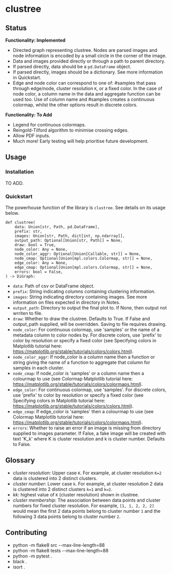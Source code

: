 # clustree

## Status

**Functionality: Implemented**

* Directed graph representing clustree. Nodes are parsed images and node information is encoded by a small circle in the corner of the image.
* Data and images provided directly or through a path to parent directory.
* If parsed directly, data should be a `pd.DataFrame` object.
* If parsed directly, images should be a dictionary. See more information in Quickstart.
* Edge and node color can correspond to one of: #samples that pass through edge/node, cluster resolution `K`, or a fixed color. In the case of node color, a column name in the data and aggregate function can be used too. Use of column name and #samples creates a continuous colormap, whilst the other options result in discrete colors.


**Functionality: To Add**

* Legend for continuous colormaps.
* Reingold-Tilford algorithm to minimise crossing edges.
* Allow PDF inputs.
* Much more! Early testing will help prioritise future development.

## Usage

### Installation

TO ADD.

### Quickstart

The powerhouse function of the library is `clustree`. See details on its usage below.

```
def clustree(
    data: Union[str, Path, pd.DataFrame],
    prefix: str,
    images: Union[str, Path, dict[int, np.ndarray]],
    output_path: Optional[Union[str, Path]] = None,
    draw: bool = True,
    node_color: Any = None,
    node_color_aggr: Optional[Union[Callable, str]] = None,
    node_cmap: Optional[Union[mpl.colors.Colormap, str]] = None,
    edge_color: Any = None,
    edge_cmap: Optional[Union[mpl.colors.Colormap, str]] = None,
    errors: bool = False,
) -> DiGraph:
```

* `data`: Path of csv or DataFrame object.
* `prefix`: String indicating columns containing clustering information.
* `images`: String indicating directory containing images. See more information on files expected in directory in Notes.
* `output_path`: Directory to output the final plot to. If None, then output not wrriten to file.
* `draw`: Whether to draw the clustree. Defaults to True. If False and output_path supplied, will be overridden. Saving to file requires drawing.
* `node_color`: For continuous colormap, use 'samples' or the name of a metadata column to color nodes by. For discrete colors, use 'prefix' to color by resolution or specify a fixed color (see Specifying colors in Matplotlib tutorial here: https://matplotlib.org/stable/tutorials/colors/colors.html).
* `node_color_aggr`: If node_color is a column name then a function or string giving the name of a function to aggregate that column for samples in each cluster.
* `node_cmap`: If node_color is 'samples' or a column name then a colourmap to use (see Colormap Matplotlib tutorial here: https://matplotlib.org/stable/tutorials/colors/colormaps.html).
* `edge_color`: For continuous colormap, use 'samples'. For discrete colors, use 'prefix' to color by resolution or specify a fixed color (see Specifying colors in Matplotlib tutorial here: https://matplotlib.org/stable/tutorials/colors/colors.html).
* `edge_cmap`: If edge_color is 'samples' then a colourmap to use (see Colormap Matplotlib tutorial here: https://matplotlib.org/stable/tutorials/colors/colormaps.html).
* `errors`: Whether to raise an error if an image is missing from directory supplied to images parameter. If False, a fake image will be created with text 'K_k' where K is cluster resolution and k is cluster number. Defaults to False.

## Glossary

* *cluster resolution*: Upper case `K`. For example, at cluster resolution `K=2` data is clustered into 2 distinct clusters.
* *cluster number*: Lower case `k`. For example, at cluster resolution 2 data is clustered into 2 distinct clusters `k=1` and `k=2`.
* *kk*: highest value of `K` (cluster resolution) shown in clustree.
* *cluster membership*: The association between data points and cluster numbers for fixed cluster resolution. For example, `[1, 1, 2, 2, 2]` would mean the first 2 data points belong to cluster number `1` and the following 3 data points belong to cluster number `2`.

## Contributing

* python -m flake8 src --max-line-length=88
* python -m flake8 tests --max-line-length=88
* python -m pytest .
* black .
* isort .
